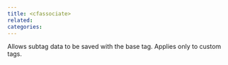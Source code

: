 ```yaml
---
title: <cfassociate>
related:
categories:
---
```


Allows subtag data to be saved with the base tag. Applies only to custom tags.